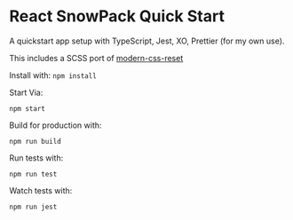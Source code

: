 # React SnowPack Quick Start
A quickstart app setup with TypeScript, Jest, XO, Prettier (for my own use).


This includes a SCSS port of [modern-css-reset](https://github.com/andy-piccalilli/modern-css-reset)

Install with: 
`npm install`

Start Via:

`npm start`

Build for production with:

`npm run build`

Run tests with:

`npm run test`

Watch tests with:

`npm run jest`

